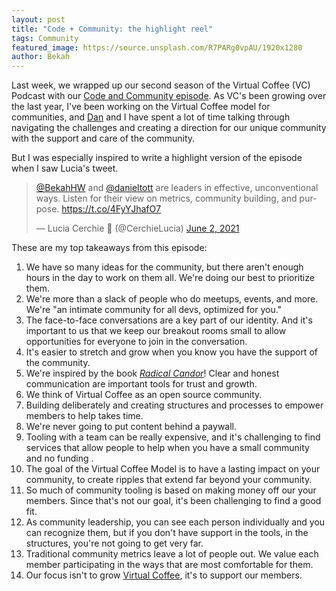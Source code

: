 ```yaml
---
layout: post
title: "Code + Community: the highlight reel"
tags: Community
featured_image: https://source.unsplash.com/R7PARg0vpAU/1920x1280
author: Bekah
---
```


Last week, we wrapped up our second season of the Virtual Coffee (VC) Podcast with our [Code and Community episode](https://virtualcoffee.io/podcast/0209-season-two-wrapup/). As VC's been growing over the last year, I've been working on the Virtual Coffee model for communities, and [Dan](https://twitter.com/danieltott) and I have spent a lot of time talking through navigating the challenges and creating a direction for our unique community with the support and care of the community.

But I was especially inspired to write a highlight version of the episode when I saw Lucia's tweet.

<blockquote class="twitter-tweet"><p lang="en" dir="ltr"><a href="https://twitter.com/BekahHW?ref_src=twsrc%5Etfw">@BekahHW</a> and <a href="https://twitter.com/danieltott?ref_src=twsrc%5Etfw">@danieltott</a> are leaders in effective, unconventional ways. Listen for their view on metrics, community building, and purpose. <a href="https://t.co/4FyYJhafO7">https://t.co/4FyYJhafO7</a></p>&mdash; Lucia Cerchie 🦎 (@CerchieLucia) <a href="https://twitter.com/CerchieLucia/status/1400135495984709632?ref_src=twsrc%5Etfw">June 2, 2021</a></blockquote> <script async src="https://platform.twitter.com/widgets.js" charset="utf-8"></script>

These are my top takeaways from this episode:

1. We have so many ideas for the community, but there aren't enough hours in the day to work on them all. We're doing our best to prioritize them.
2. We're more than a slack of people who do meetups, events, and more. We're "an intimate community for all devs, optimized for you."
3. The face-to-face conversations are a key part of our identity. And it's important to us that we keep our breakout rooms small to allow opportunities for everyone to join in the conversation.
4. It's easier to stretch and grow when you know you have the support of the community.
5. We're inspired by the book [_Radical Candor_](https://www.radicalcandor.com/)! Clear and honest communication are important tools for trust and growth.
6. We think of Virtual Coffee as an open source community.
7. Building deliberately and creating structures and processes to empower members to help takes time.
8. We're never going to put content behind a paywall.
9. Tooling with a team can be really expensive, and it's challenging to find services that allow people to help when you have a small community and no funding .
10. The goal of the Virtual Coffee Model is to have a lasting impact on your community, to create ripples that extend far beyond your community.
11. So much of community tooling is based on making money off our your members. Since that's not our goal, it's been challenging to find a good fit.
12. As community leadership, you can see each person individually and you can recognize them, but if you don't have support in the tools, in the structures, you're not going to get very far.
13. Traditional community metrics leave a lot of people out. We value each member participating in the ways that are most comfortable for them.
14. Our focus isn't to grow [Virtual Coffee](https://virtualcoffee.io/), it's to support our members.
